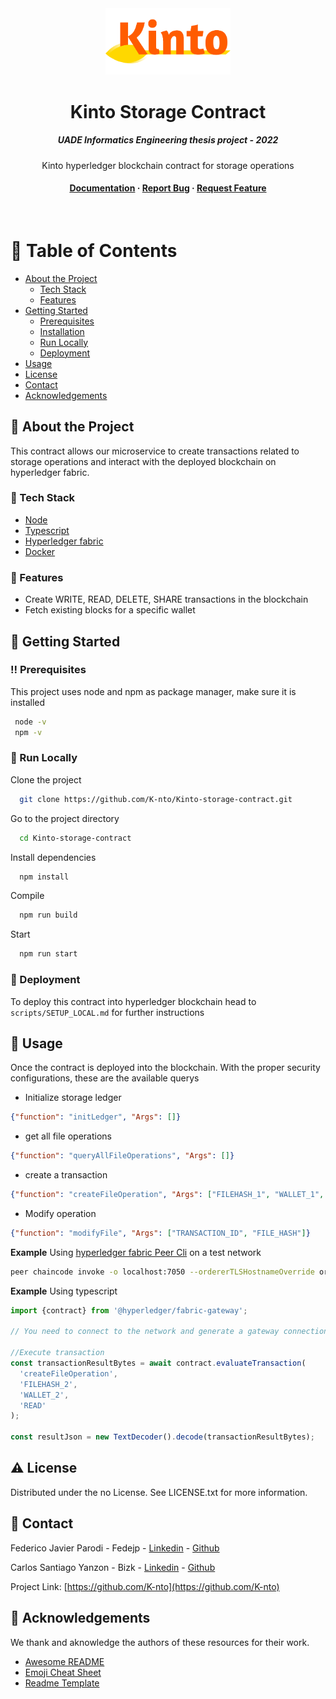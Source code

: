 <div align="center">

  <img src="resources/Kintoisologo.png" alt="logo" width="200" height="auto" />
  <h1>Kinto Storage Contract</h1>
  
  <h5>
    UADE Informatics Engineering thesis project - 2022   
  </h5>

  <p>
    Kinto hyperledger blockchain contract for storage operations 
  </p>
   
<h4>
    <a href="https://github.com/K-nto/Kinto-storage-contract/">Documentation</a>
  <span> · </span>
    <a href="https://github.com/K-nto/Kinto-storage-contract/issues/">Report Bug</a>
  <span> · </span>
    <a href="https://github.com/K-nto/Kinto-storage-contract/issues/">Request Feature</a>
  </h4>
</div>

<br />

# :notebook_with_decorative_cover: Table of Contents

- [About the Project](#star2-about-the-project)
  - [Tech Stack](#space_invader-tech-stack)
  - [Features](#dart-features)
- [Getting Started](#toolbox-getting-started)
  - [Prerequisites](#bangbang-prerequisites)
  - [Installation](#gear-installation)
  - [Run Locally](#running-run-locally)
  - [Deployment](#triangular_flag_on_post-deployment)
- [Usage](#eyes-usage)
- [License](#warning-license)
- [Contact](#handshake-contact)
- [Acknowledgements](#gem-acknowledgements)

## :star2: About the Project

This contract allows our microservice to create transactions related to storage operations and interact with the deployed blockchain on hyperledger fabric.

### :space_invader: Tech Stack

  <ul>
    <li><a href="https://nodejs.org/">Node</a></li>
    <li><a href="https://www.typescriptlang.org/">Typescript</a></li>
    <li><a href="https://www.hyperledger.org/use/fabric">Hyperledger fabric</a></li>
    <li><a href="https://www.docker.com/">Docker</a></li>
  </ul>

### :dart: Features

- Create WRITE, READ, DELETE, SHARE transactions in the blockchain
- Fetch existing blocks for a specific wallet

## :toolbox: Getting Started

### :bangbang: Prerequisites

This project uses node and npm as package manager, make sure it is installed

```bash
 node -v
 npm -v
```

### :running: Run Locally

Clone the project

```bash
  git clone https://github.com/K-nto/Kinto-storage-contract.git
```

Go to the project directory

```bash
  cd Kinto-storage-contract
```

Install dependencies

```bash
  npm install
```

Compile

```bash
  npm run build
```

Start

```bash
  npm run start
```

### :triangular_flag_on_post: Deployment

To deploy this contract into hyperledger blockchain head to `scripts/SETUP_LOCAL.md` for further instructions

## :eyes: Usage

Once the contract is deployed into the blockchain. With the proper security configurations, these are the available querys

- Initialize storage ledger

```json
{"function": "initLedger", "Args": []}
```

- get all file operations

```json
{"function": "queryAllFileOperations", "Args": []}
```

- create a transaction

```json
{"function": "createFileOperation", "Args": ["FILEHASH_1", "WALLET_1", "WRITE"]}
```

- Modify operation

```json
{"function": "modifyFile", "Args": ["TRANSACTION_ID", "FILE_HASH"]}
```

**Example** Using [hyperledger fabric Peer Cli](https://hyperledger-fabric.readthedocs.io/en/latest/install.html) on a test network

```bash
peer chaincode invoke -o localhost:7050 --ordererTLSHostnameOverride orderer.example.com --tls --cafile "${PWD}/organizations/ordererOrganizations/example.com/orderers/orderer.example.com/msp/tlscacerts/tlsca.example.com-cert.pem" -C mychannel -n $CONTRACT_NAME --peerAddresses localhost:7051 --tlsRootCertFiles "${PWD}/organizations/peerOrganizations/org1.example.com/peers/peer0.org1.example.com/tls/ca.crt" --peerAddresses localhost:9051 --tlsRootCertFiles "${PWD}/organizations/peerOrganizations/org2.example.com/peers/peer0.org2.example.com/tls/ca.crt" -c '{"function":"createFileOperation","Args":["FILEHASH_2", "WALLET_2", "READ"]}'
```

**Example** Using typescript

```javascript
import {contract} from '@hyperledger/fabric-gateway';

// You need to connect to the network and generate a gateway connection

//Execute transaction
const transactionResultBytes = await contract.evaluateTransaction(
  'createFileOperation',
  'FILEHASH_2',
  'WALLET_2',
  'READ'
);

const resultJson = new TextDecoder().decode(transactionResultBytes);
```

## :warning: License

Distributed under the no License. See LICENSE.txt for more information.

<!-- Contact -->

## :handshake: Contact

Federico Javier Parodi - Fedejp - [Linkedin](https://www.linkedin.com/in/fedejp) - [Github](https://github.com/Fedejp)

Carlos Santiago Yanzon - Bizk - [Linkedin](https://www.linkedin.com/in/carlos-santiago-yanzon/) - [Github](https://github.com/bizk)

Project Link: [https://github.com/K-nto](https://github.com/K-nto)

## :gem: Acknowledgements

We thank and aknowledge the authors of these resources for their work.

- [Awesome README](https://github.com/matiassingers/awesome-readme)
- [Emoji Cheat Sheet](https://github.com/ikatyang/emoji-cheat-sheet/blob/master/README.md#travel--places)
- [Readme Template](https://github.com/othneildrew/Best-README-Template)
